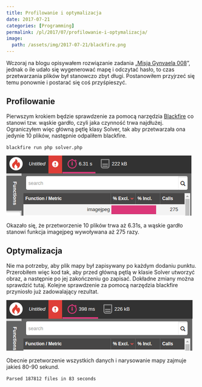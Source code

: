```yaml
---
title: Profilowanie i optymalizacja
date: 2017-07-21
categories: [Programming]
permalink: /pl/2017/07/profilowanie-i-optymalizacja/
image:
  path: /assets/img/2017-07-21/blackfire.png
---
```

Wczoraj na blogu opisywałem rozwiązanie zadania „[Misja Gynvaela 008](https://sarvendev.com/2017/07/misja-gynvaela-008/)”, jednak o ile udało się wygenerować mapę i odczytać hasło, to czas przetwarzania plików był stanowczo zbyt długi. Postanowiłem przyjrzeć się temu ponownie i postarać się coś przyśpieszyć.

## Profilowanie
Pierwszym krokiem będzie sprawdzenie za pomocą narzędzia [Blackfire](https://blackfire.io/) co stanowi tzw. wąskie gardło, czyli jaka czynność trwa najdłużej. Ograniczyłem więc główną pętlę klasy Solver, tak aby przetwarzała ona jedynie 10 plików, następnie odpaliłem blackfire.

```
blackfire run php solver.php
```

![Profile](/assets/img/2017-07-21/profile.png)

Okazało się, że przetworzenie 10 plików trwa aż 6.31s, a wąskie gardło stanowi funkcja imagejpeg wywoływana aż 275 razy.

## Optymalizacja
Nie ma potrzeby, aby plik mapy był zapisywany po każdym dodaniu punktu. Przerobiłem więc kod tak, aby przed główną pętlą w klasie Solver utworzyć obraz, a następnie po jej zakończeniu go zapisać. Dokładne zmiany można sprawdzić tutaj. Kolejne sprawdzenie za pomocą narzędzia blackfire przyniosło już zadowalający rezultat.

![Profile](/assets/img/2017-07-21/profile2.png)

Obecnie przetworzenie wszystkich danych i narysowanie mapy zajmuje jakieś 80-90 sekund.

```
Parsed 187812 files in 83 seconds
```
